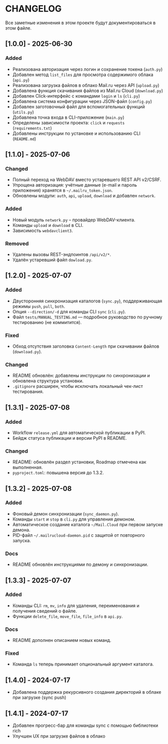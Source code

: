 # CHANGELOG

Все заметные изменения в этом проекте будут документироваться в этом файле.

## [1.0.0] - 2025-06-30

### Added
- Реализована авторизация через логин и сохранение токена (`auth.py`)
- Добавлен метод `list_files` для просмотра содержимого облака (`api.py`)
- Реализована загрузка файлов в облако Mail.ru через API (`upload.py`)
- Добавлена функция скачивания файлов из Mail.ru Cloud (`download.py`)
- Добавлен Click-интерфейс с командами `login` и `ls` (`cli.py`)
- Добавлена система конфигурации через JSON-файл (`config.py`)
- Добавлен заготовочный файл для вспомогательных функций (`utils.py`)
- Добавлена точка входа в CLI-приложение (`main.py`)
- Определены зависимости проекта: `click` и `requests` (`requirements.txt`)
- Добавлены инструкции по установке и использованию CLI (`README.md`)

## [1.1.0] - 2025-07-06

### Changed
- Полный переход на WebDAV вместо устаревшего REST API v2/CSRF.
- Упрощена авторизация: учётные данные (e-mail и пароль приложения) хранятся в `~/.mailru_token.json`.
- Обновлены модули: `auth`, `api`, `upload`, `download` и добавлен `network`.

### Added
- Новый модуль `network.py` – провайдер WebDAV-клиента.
- Команды `upload` и `download` в CLI.
- Зависимость `webdavclient3`.

### Removed
- Удалены вызовы REST-эндпоинтов `/api/v2/*`.
- Удалён устаревший файл `dowload.py`.

## [1.2.0] - 2025-07-07

### Added
- Двусторонняя синхронизация каталогов (`sync.py`), поддерживающая режимы `push`, `pull`, `both`.
- Опция `--direction/-d` для команды CLI `sync` (`cli.py`).
- Файл `tests/MANUAL_TESTING.md` — подробное руководство по ручному тестированию (не коммитится).

### Fixed
- Обход отсутствия заголовка `Content-Length` при скачивании файлов (`download.py`).

### Changed
- README обновлён: добавлены инструкции по синхронизации и обновлена структура установки.
- `.gitignore` расширен, чтобы исключать локальный чек-лист тестирования.

## [1.3.1] - 2025-07-08

### Added
- Workflow `release.yml` для автоматической публикации в PyPI.
- Бейдж статуса публикации и версии PyPI в README.

### Changed
- README: обновлён раздел установки, Roadmap отмечена как выполненная.
- `pyproject.toml`: повышена версия до 1.3.2.

## [1.3.2] - 2025-07-08

### Added
- Фоновый демон синхронизации (`sync_daemon.py`).
- Команды `start` и `stop` в `cli.py` для управления демоном.
- Автоматическое создание каталога `~/Mail.Cloud` при первом запуске демона.
- PID-файл `~/.mailrucloud-daemon.pid` с защитой от повторного запуска.

### Docs
- README обновлён инструкциями по демону и синхронизации.

## [1.3.3] - 2025-07-07

### Added
- Команды CLI: `rm`, `mv`, `info` для удаления, переименования и получения сведений о файле.
- Функции `delete_file`, `move_file`, `file_info` в `api.py`.

### Docs
- README дополнен описанием новых команд.

### Fixed
* Команда `ls` теперь принимает опциональный аргумент каталога.

## [1.4.0] - 2024-07-17
- Добавлена поддержка рекурсивного создания директорий в облаке при загрузке (sync push)

## [1.4.1] - 2024-07-17
- Добавлен прогресс-бар для команды sync с помощью библиотеки rich
- Улучшен UX при загрузке файлов в облако
